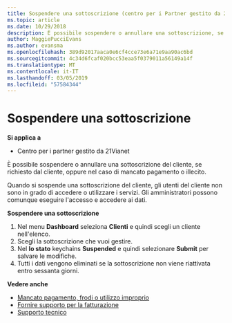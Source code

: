 ```yaml
---
title: Sospendere una sottoscrizione (centro per i Partner gestito da 21Vianet)
ms.topic: article
ms.date: 10/29/2018
description: È possibile sospendere o annullare una sottoscrizione, se richiesto dal cliente, oppure nel caso di mancato pagamento o illecito.
author: MaggiePucciEvans
ms.author: evansma
ms.openlocfilehash: 389d92017aaca0e6cf4cce73e6a71e9aa90ac6bd
ms.sourcegitcommit: 4c34d6fcaf020bcc53eaa5f0379011a56149a14f
ms.translationtype: MT
ms.contentlocale: it-IT
ms.lasthandoff: 03/05/2019
ms.locfileid: "57584344"
---
```

# <a name="suspend-a-subscription"></a>Sospendere una sottoscrizione

**Si applica a**

-   Centro per i partner gestito da 21Vianet

È possibile sospendere o annullare una sottoscrizione del cliente, se richiesto dal cliente, oppure nel caso di mancato pagamento o illecito.

Quando si sospende una sottoscrizione del cliente, gli utenti del cliente non sono in grado di accedere o utilizzare i servizi. Gli amministratori possono comunque eseguire l'accesso e accedere ai dati.

**Sospendere una sottoscrizione**

1.  Nel menu **Dashboard** seleziona **Clienti** e quindi scegli un cliente nell'elenco.
2.  Scegli la sottoscrizione che vuoi gestire.
3.  Nel **lo stato** keychains **Suspended** e quindi selezionare **Submit** per salvare le modifiche.
4.  Tutti i dati vengono eliminati se la sottoscrizione non viene riattivata entro sessanta giorni.

**Vedere anche**

-   [Mancato pagamento, frodi o utilizzo improprio](non-payment-fraud-or-misuse.md)
-   [Fornire supporto per la fatturazione](provide-billing-support.md)
-   [Supporto tecnico](customer-support.md)